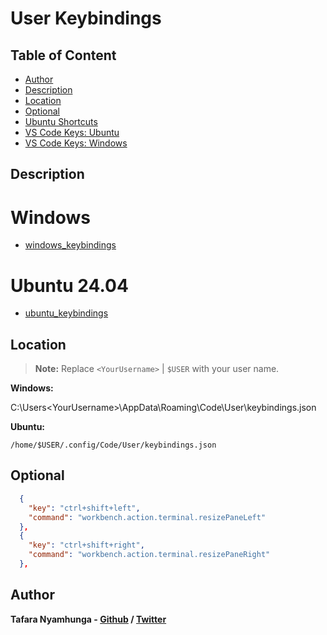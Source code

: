 # User Keybindings

## Table of Content
- [Author](#author)
- [Description](#description)
- [Location](#location)
- [Optional](#optional)
- [Ubuntu Shortcuts](ubuntu_shortcuts.md)
- [VS Code Keys: Ubuntu](ubuntu_keybindings.json)
- [VS Code Keys: Windows](windows_keybindings.json)

## Description

# Windows

- [windows_keybindings](windows_keybindings.json)

# Ubuntu 24.04

- [ubuntu_keybindings](ubuntu_keybindings.json)

## Location

> **Note:** Replace `<YourUsername>` | `$USER` with your user name.

**Windows:**

C:\Users\<YourUsername>\AppData\Roaming\Code\User\keybindings.json

**Ubuntu:**

`/home/$USER/.config/Code/User/keybindings.json`

## Optional

```json
  {
    "key": "ctrl+shift+left",
    "command": "workbench.action.terminal.resizePaneLeft"
  },
  {
    "key": "ctrl+shift+right",
    "command": "workbench.action.terminal.resizePaneRight"
  },
```

## Author

**Tafara Nyamhunga  - [Github](https://github.com/tafara-n) / [Twitter](https://twitter.com/tafaranyamhunga)**
